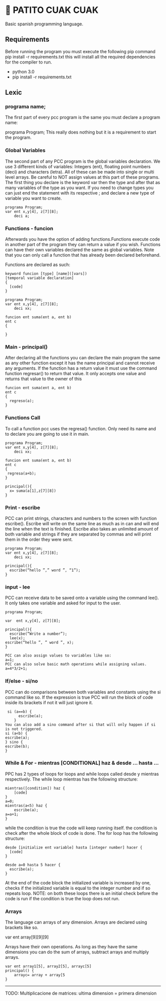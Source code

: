 # :duck: PATITO CUAK CUAK 

Basic spanish programming language.

## Requirements
Before running the program you must execute the following pip command
pip install -r requirements.txt
this will install all the required dependencies for the compiler to run.

- python 3.0
- pip install -r requirements.txt

## Lexic

### programa name;
The first part of every pcc program is the same you must declare a program name:

programa Program;
This really does nothing but it is a requirement to start the program.

### Global Variables
The second part of any PCC program is the global variables declaration.
We use 3 different kinds of variables: Integers (ent), floating point numbers (deci) and characters (letra). All of these can be made into single or multi level arrays. Be careful to NOT assign values at this part of these programs.
The first thing you declare is the keyword var then the type and after that as many variables of the type as you want. If you need to change types you can just end the statement with its respective ; and declare a new type of variable you want to create.

```
programa Program;
var ent x,y[4], z[7][8]; 
    deci a;
````

### Functions - funcion
Afterwards you have the option of adding functions.Functions execute code in another part of the program they can return a value if you wish. Functions can have their own variables declared the same as global variables. Note that you can only call a function that has already been declared beforehand.

Functions are declared as such:
```
keyword funcion [type] [name]([vars])
[temporal variable declaration] 
{
  [code]
}

programa Program;
var ent x,y[4], z[7][8]; 
    deci xx;

funcion ent suma(ent a, ent b)
ent c
{

}
```

### Main - principal()
After declaring all the functions you can declare the main program the same as any other function except it has the name principal and cannot  receive any arguments.
If the function has a return value it must use the command function regresar() to return that value. It only accepts one value and returns that value to the owner of this

```
funcion ent suma(ent a, ent b)
ent c
{
  regreso(a);
}
```

### Functions Call
To call a function pcc uses the regresa() function. Only need its name and to declare you are going to use it in main.

```
programa Program;
var ent x,y[4], z[7][8]; 
    deci xx;

funcion ent suma(ent a, ent b)
ent c
{
 regresa(a+b);
}

principal(){
  x= suma(a[1],z[7][8])
}
```

### Print - escribe
PCC can print strings, characters and numbers to the screen with function escribe(). Escribe will write on the same line as much as in can and will end the line when the text is finished. Escribe also takes an unlimited amount of both variable and strings if they are separated by commas and will print them in the order they were sent.

```
programa Program;
var ent x,y[4], z[7][8]; 
    deci xx;

principal(){
  escribe(“hello ”,” word ”, “1”);
}
```

### input - lee
PCC can receive data to be saved onto a variable using the command lee(). It only takes one variable and asked for input to the user.
```
programa Program;

var  ent x,y[4], z[7][8]; 

principal(){
  escribe(“Write a number”);
  lee(x);
escribe(“hello ”, ” word ”, x);
}

PCC can also assign values to variables like so:
a=1;
PCC can also solve basic math operations while assigning values.
a=4*3/2+1;
````

### If/else - si/no
PCC can do comparisons between both variables and constants using the si command like so. If the expression is true PCC will run the block of code inside its brackets if not it will just ignore it.
```
 si (a==b) {
      escribe(a);
    }
You can also add a sino command after si that will only happen if si is not triggered.
si (a<b) {
escribe(a);
} sino {
escribe(b);
}
```

### While & For - mientras [CONDITIONAL] haz & desde ... hasta ...
PPC has 2 types of loops for loops and while loops called desde y mientras respectively.
The while loop mientras has the following structure:
```
mientras([condition]) haz {
	[code]
}
a=0;
mientras(a<5) haz {
	escribe(a);
a=a+1;
}
```
while the condition is true the code will keep running itself. the condition is check after the whole block of code is done.
The for loop has the following structure:
```
desde [initialize ent variable] hasta [integer number] hacer {
  [code]
}

desde a=0 hasta 5 hacer {
  escribe(a);
}
```
At the end of the code block the initialized variable is increased by one, checks if the initialized variable is equal to the integer number and if so repeats loop. 
NOTE: on both these loops there is an initial check before the code is run if the condition is true the loop does not run.

### Arrays

The language can arrays of any dimension. Arrays are declared using brackets like so.

var ent array[9][9][9]

Arrays have their own operations. As long as they have the same dimensions you can do the sum of arrays, subtract arrays and multiply arrays.

```
var ent array1[5], array2[5], arrayc[5]
principal() {
	arrayc= array + array[5
}
```


----
TODO: 
    Multiplicacione de matrices: ultima dimension = primera dimension
